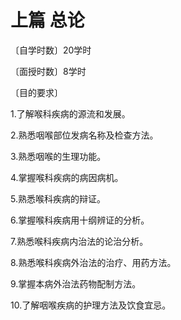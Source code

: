 # 上篇 总论 

〔自学时数〕20学时

〔面授时数〕8学时

〔目的要求〕

1.了解喉科疾病的源流和发展。

2.熟悉咽喉部位发病名称及检查方法。

3.熟悉咽喉的生理功能。

4.掌握喉科疾病的病因病机。

5.熟悉喉科疾病的辩证。

6.掌握喉科疾病用十纲辨证的分析。

7.熟悉喉科疾病内治法的论治分析。

8.熟悉喉科疾病外治法的治疗、用药方法。

9.掌握本病外治法药物配制方法。

10.了解咽喉疾病的护理方法及饮食宜忌。
